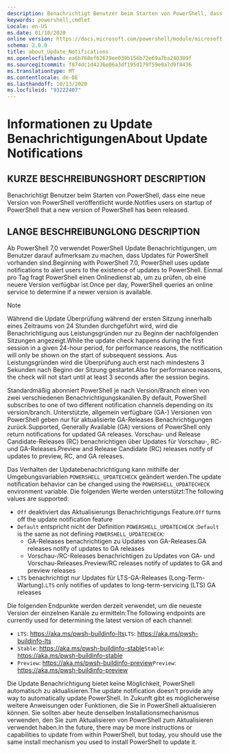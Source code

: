 ```yaml
---
description: Benachrichtigt Benutzer beim Starten von PowerShell, dass eine neue Version von PowerShell veröffentlicht wurde.
keywords: powershell,cmdlet
Locale: en-US
ms.date: 01/10/2020
online version: https://docs.microsoft.com/powershell/module/microsoft.powershell.core/about/about_update_notifications?view=powershell-7&WT.mc_id=ps-gethelp
schema: 2.0.0
title: about_Update_Notifications
ms.openlocfilehash: ea6b768ef62679ee039b156b72e69a7ba240389f
ms.sourcegitcommit: f874dc1d4236e06a3df195d179f59e0a7d9f8436
ms.translationtype: MT
ms.contentlocale: de-DE
ms.lasthandoff: 10/13/2020
ms.locfileid: "93222407"
---
```

# <a name="about-update-notifications"></a><span data-ttu-id="d0f0a-104">Informationen zu Update Benachrichtigungen</span><span class="sxs-lookup"><span data-stu-id="d0f0a-104">About Update Notifications</span></span>

## <a name="short-description"></a><span data-ttu-id="d0f0a-105">KURZE BESCHREIBUNG</span><span class="sxs-lookup"><span data-stu-id="d0f0a-105">SHORT DESCRIPTION</span></span>

<span data-ttu-id="d0f0a-106">Benachrichtigt Benutzer beim Starten von PowerShell, dass eine neue Version von PowerShell veröffentlicht wurde.</span><span class="sxs-lookup"><span data-stu-id="d0f0a-106">Notifies users on startup of PowerShell that a new version of PowerShell has been released.</span></span>

## <a name="long-description"></a><span data-ttu-id="d0f0a-107">LANGE BESCHREIBUNG</span><span class="sxs-lookup"><span data-stu-id="d0f0a-107">LONG DESCRIPTION</span></span>

<span data-ttu-id="d0f0a-108">Ab PowerShell 7,0 verwendet PowerShell Update Benachrichtigungen, um Benutzer darauf aufmerksam zu machen, dass Updates für PowerShell vorhanden sind.</span><span class="sxs-lookup"><span data-stu-id="d0f0a-108">Beginning with PowerShell 7.0, PowerShell uses update notifications to alert users to the existence of updates to PowerShell.</span></span> <span data-ttu-id="d0f0a-109">Einmal pro Tag fragt PowerShell einen Onlinedienst ab, um zu prüfen, ob eine neuere Version verfügbar ist.</span><span class="sxs-lookup"><span data-stu-id="d0f0a-109">Once per day, PowerShell queries an online service to determine if a newer version is available.</span></span>

> [!NOTE]
> <span data-ttu-id="d0f0a-110">Während die Update Überprüfung während der ersten Sitzung innerhalb eines Zeitraums von 24 Stunden durchgeführt wird, wird die Benachrichtigung aus Leistungsgründen nur zu Beginn der nachfolgenden Sitzungen angezeigt.</span><span class="sxs-lookup"><span data-stu-id="d0f0a-110">While the update check happens during the first session in a given 24-hour period, for performance reasons, the notification will only be shown on the start of subsequent sessions.</span></span> <span data-ttu-id="d0f0a-111">Aus Leistungsgründen wird die Überprüfung auch erst nach mindestens 3 Sekunden nach Beginn der Sitzung gestartet.</span><span class="sxs-lookup"><span data-stu-id="d0f0a-111">Also for performance reasons, the check will not start until at least 3 seconds after the session begins.</span></span>

<span data-ttu-id="d0f0a-112">Standardmäßig abonniert PowerShell je nach Version/Branch einen von zwei verschiedenen Benachrichtigungskanälen.</span><span class="sxs-lookup"><span data-stu-id="d0f0a-112">By default, PowerShell subscribes to one of two different notification channels depending on its version/branch.</span></span> <span data-ttu-id="d0f0a-113">Unterstützte, allgemein verfügbare (GA-) Versionen von PowerShell geben nur für aktualisierte GA-Releases Benachrichtigungen zurück.</span><span class="sxs-lookup"><span data-stu-id="d0f0a-113">Supported, Generally Available (GA) versions of PowerShell only return notifications for updated GA releases.</span></span> <span data-ttu-id="d0f0a-114">Vorschau- und Release Candidate-Releases (RC) benachrichtigen über Updates für Vorschau-, RC- und GA-Releases.</span><span class="sxs-lookup"><span data-stu-id="d0f0a-114">Preview and Release Candidate (RC) releases notify of updates to preview, RC, and GA releases.</span></span>

<span data-ttu-id="d0f0a-115">Das Verhalten der Updatebenachrichtigung kann mithilfe der Umgebungsvariablen `POWERSHELL_UPDATECHECK` geändert werden.</span><span class="sxs-lookup"><span data-stu-id="d0f0a-115">The update notification behavior can be changed using the `POWERSHELL_UPDATECHECK` environment variable.</span></span> <span data-ttu-id="d0f0a-116">Die folgenden Werte werden unterstützt:</span><span class="sxs-lookup"><span data-stu-id="d0f0a-116">The following values are supported:</span></span>

- <span data-ttu-id="d0f0a-117">`Off` deaktiviert das Aktualisierungs Benachrichtigungs Feature.</span><span class="sxs-lookup"><span data-stu-id="d0f0a-117">`Off` turns off the update notification feature</span></span>
- <span data-ttu-id="d0f0a-118">`Default` entspricht nicht der Definition `POWERSHELL_UPDATECHECK` :</span><span class="sxs-lookup"><span data-stu-id="d0f0a-118">`Default` is the same as not defining `POWERSHELL_UPDATECHECK`:</span></span>
  - <span data-ttu-id="d0f0a-119">GA-Releases benachrichtigen zu Updates von GA-Releases.</span><span class="sxs-lookup"><span data-stu-id="d0f0a-119">GA releases notify of updates to GA releases</span></span>
  - <span data-ttu-id="d0f0a-120">Vorschau-/RC-Releases benachrichtigen zu Updates von GA- und Vorschau-Releases.</span><span class="sxs-lookup"><span data-stu-id="d0f0a-120">Preview/RC releases notify of updates to GA and preview releases</span></span>
- <span data-ttu-id="d0f0a-121">`LTS` benachrichtigt nur Updates für LTS-GA-Releases (Long-Term-Wartung).</span><span class="sxs-lookup"><span data-stu-id="d0f0a-121">`LTS` only notifies of updates to long-term-servicing (LTS) GA releases</span></span>

<span data-ttu-id="d0f0a-122">Die folgenden Endpunkte werden derzeit verwendet, um die neueste Version der einzelnen Kanäle zu ermitteln:</span><span class="sxs-lookup"><span data-stu-id="d0f0a-122">The following endpoints are currently used for determining the latest version of each channel:</span></span>

- <span data-ttu-id="d0f0a-123">`LTS`: https://aka.ms/pwsh-buildinfo-lts</span><span class="sxs-lookup"><span data-stu-id="d0f0a-123">`LTS`: https://aka.ms/pwsh-buildinfo-lts</span></span>
- <span data-ttu-id="d0f0a-124">`Stable`: https://aka.ms/pwsh-buildinfo-stable</span><span class="sxs-lookup"><span data-stu-id="d0f0a-124">`Stable`: https://aka.ms/pwsh-buildinfo-stable</span></span>
- <span data-ttu-id="d0f0a-125">`Preview`: https://aka.ms/pwsh-buildinfo-preview</span><span class="sxs-lookup"><span data-stu-id="d0f0a-125">`Preview`: https://aka.ms/pwsh-buildinfo-preview</span></span>

<span data-ttu-id="d0f0a-126">Die Update Benachrichtigung bietet keine Möglichkeit, PowerShell automatisch zu aktualisieren.</span><span class="sxs-lookup"><span data-stu-id="d0f0a-126">The update notification doesn't provide any way to automatically update PowerShell.</span></span> <span data-ttu-id="d0f0a-127">In Zukunft gibt es möglicherweise weitere Anweisungen oder Funktionen, die Sie in PowerShell aktualisieren können. Sie sollten aber heute denselben Installationsmechanismus verwenden, den Sie zum Aktualisieren von PowerShell zum Aktualisieren verwendet haben.</span><span class="sxs-lookup"><span data-stu-id="d0f0a-127">In the future, there may be more instructions or capabilities to update from within PowerShell, but today, you should use the same install mechanism you used to install PowerShell to update it.</span></span>
